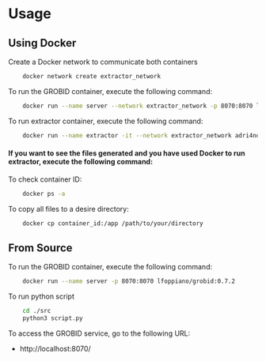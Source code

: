 # Usage
## Using Docker
Create a Docker network to communicate both containers
```bash
    docker network create extractor_network
```

To run the GROBID container, execute the following command: 
```bash
    docker run --name server --network extractor_network -p 8070:8070 lfoppiano/grobid:0.7.2
```

To run extractor container, execute the following command:
```bash
    docker run --name extractor -it --network extractor_network adri4ndev/extractor:1.0.0
```

#### If you want to see the files generated and you have used Docker to run extractor, execute the following command:

To check container ID:
```bash
    docker ps -a
```

To copy all files to a desire directory:
```bash
    docker cp container_id:/app /path/to/your/directory
```

## From Source

To run the GROBID container, execute the following command: 
```bash
    docker run --name server -p 8070:8070 lfoppiano/grobid:0.7.2
```

To run python script
```bash
    cd ./src
    python3 script.py
```

To access the GROBID service, go to the following URL:
- http://localhost:8070/
